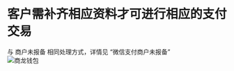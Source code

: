 # 客户需补齐相应资料才可进行相应的支付交易
与 商户未报备 相同处理方式，详情见 “微信支付商户未报备”  
![商龙钱包](picture\\商龙钱包\\商龙钱包常见热点问题\\55.png=800-)   
